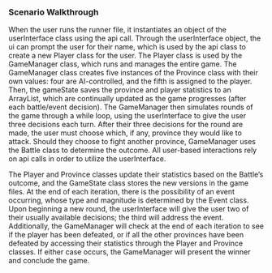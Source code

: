 ### Scenario Walkthrough

When the user runs the runner file, it instantiates an object of the userInterface class using the api call. Through the userInterface object, the ui can prompt the user for their name, which is used by the api class to create a new Player class for the user. The Player class is used by the GameManager class, which runs and manages the entire game. The GameManager class creates five instances of the Province class with their own values: four are AI-controlled, and the fifth is assigned to the player. Then, the gameState saves the province and player statistics to an ArrayList, which are continually updated as the game progresses (after each battle/event decision). The GameManager then simulates rounds of the game through a while loop, using the userInterface to give the user three decisions each turn. After their three decisions for the round are made, the user must choose which, if any, province they would like to attack. Should they choose to fight another province, GameManager uses the Battle class to determine the outcome. All user-based interactions rely on api calls in order to utilize the userInterface.

The Player and Province classes update their statistics based on the Battle’s outcome, and the GameState class stores the new versions in the game files. At the end of each iteration, there is the possibility of an event occurring, whose type and magnitude is determined by the Event class. Upon beginning a new round, the userInterface will give the user two of their usually available decisions; the third will address the event. Additionally, the GameManager will check at the end of each iteration to see if the player has been defeated, or if all the other provinces have been defeated by accessing their statistics through the Player and Province classes. If either case occurs, the GameManager will present the winner and conclude the game.
